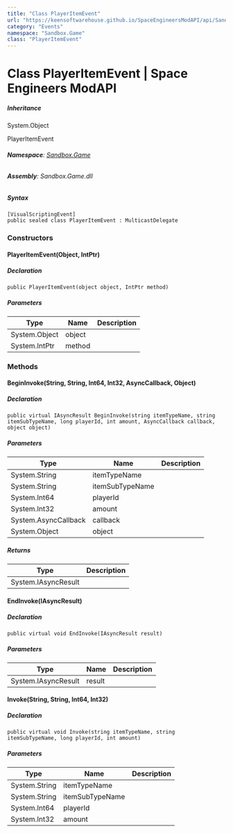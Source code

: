 ```yaml
---
title: "Class PlayerItemEvent"
url: "https://keensoftwarehouse.github.io/SpaceEngineersModAPI/api/Sandbox.Game.PlayerItemEvent.html"
category: "Events"
namespace: "Sandbox.Game"
class: "PlayerItemEvent"
---
```


# Class PlayerItemEvent | Space Engineers ModAPI

##### Inheritance

System.Object

PlayerItemEvent

###### **Namespace**: [Sandbox.Game](https://keensoftwarehouse.github.io/SpaceEngineersModAPI/api/Sandbox.Game.html)

###### **Assembly**: Sandbox.Game.dll

##### Syntax

```
[VisualScriptingEvent]
public sealed class PlayerItemEvent : MulticastDelegate
```

### Constructors

#### PlayerItemEvent(Object, IntPtr)

##### Declaration

```
public PlayerItemEvent(object object, IntPtr method)
```

##### Parameters

| Type | Name | Description |
| --- | --- | --- |
| System.Object | object |     |
| System.IntPtr | method |     |

### Methods

#### BeginInvoke(String, String, Int64, Int32, AsyncCallback, Object)

##### Declaration

```
public virtual IAsyncResult BeginInvoke(string itemTypeName, string itemSubTypeName, long playerId, int amount, AsyncCallback callback, object object)
```

##### Parameters

| Type | Name | Description |
| --- | --- | --- |
| System.String | itemTypeName |     |
| System.String | itemSubTypeName |     |
| System.Int64 | playerId |     |
| System.Int32 | amount |     |
| System.AsyncCallback | callback |     |
| System.Object | object |     |

##### Returns

| Type | Description |
| --- | --- |
| System.IAsyncResult |     |

#### EndInvoke(IAsyncResult)

##### Declaration

```
public virtual void EndInvoke(IAsyncResult result)
```

##### Parameters

| Type | Name | Description |
| --- | --- | --- |
| System.IAsyncResult | result |     |

#### Invoke(String, String, Int64, Int32)

##### Declaration

```
public virtual void Invoke(string itemTypeName, string itemSubTypeName, long playerId, int amount)
```

##### Parameters

| Type | Name | Description |
| --- | --- | --- |
| System.String | itemTypeName |     |
| System.String | itemSubTypeName |     |
| System.Int64 | playerId |     |
| System.Int32 | amount |     |